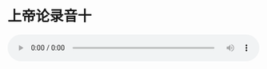# 上帝论录音十

<audio style="width: 100%;" preload="false" controls controlslist="nodownload"><source src="//cdn.wechat.edu.pl/audio/mp3/old/27377.mp3" type="audio/mpeg">Your browser does not support the audio element.</audio>


